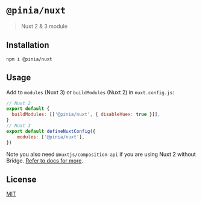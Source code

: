 # `@pinia/nuxt`

> Nuxt 2 & 3 module

## Installation

```shell
npm i @pinia/nuxt
```

## Usage

Add to `modules` (Nuxt 3) or `buildModules` (Nuxt 2) in `nuxt.config.js`:

```js
// Nuxt 2
export default {
  buildModules: [['@pinia/nuxt', { disableVuex: true }]],
}
// Nuxt 3
export default defineNuxtConfig({
    modules: ['@pinia/nuxt'],
})
```

Note you also need `@nuxtjs/composition-api` if you are using Nuxt 2 without Bridge. [Refer to docs for more](https://pinia.vuejs.org/ssr/nuxt.html).

## License

[MIT](http://opensource.org/licenses/MIT)
